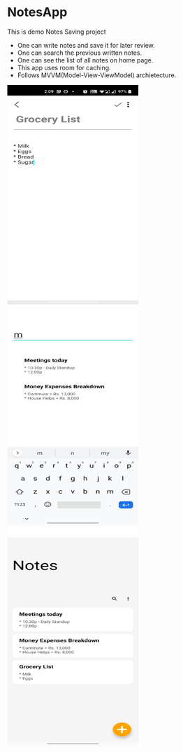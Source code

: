 # NotesApp

This is demo Notes Saving project

* One can write notes and save it for later review.
* One can search the previous written notes.
* One can see the list of all notes on home page.
* This app uses room for caching.
* Follows MVVM(Model-View-ViewModel) archietecture.

<img src="Notes.jpeg"  width="300" height="500"> &nbsp;&nbsp;&nbsp;&nbsp;&nbsp;&nbsp; <img src="Notes_Search.jpeg" width="300" height="500"> &nbsp;&nbsp;&nbsp;&nbsp;&nbsp;&nbsp;        <img src="home_screen.jpeg"  width="300" height="500">

